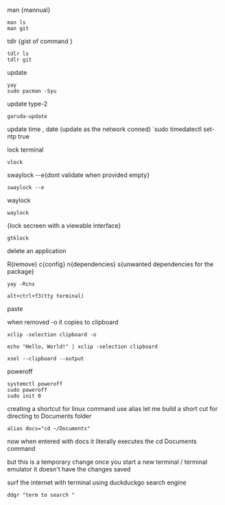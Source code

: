 man {mannual}
```
man ls
man git
```

tdlr  {gist of command  }
```
tdlr ls
tdlr git
```
update
```
yay
sudo pacman -Syu
```
update type-2

```
garuda-update
```
update time , date (update as the network conned)
`sudo timedatectl set-ntp true

lock terminal
```
vlock
```
swaylock
--e{dont validate when provided empty}
```
swaylock --e
```
waylock
```
waylock
```

{lock secreen with a viewable interface}
```
gtklock
```
delete an application

R{remove}
c{config}
n{dependencies}
s{unwanted dependencies for the package}
```
yay -Rcns
```


	alt+ctrl+f3(tty terminal)

paste

when removed -o it copies to clipboard
```
xclip -selection clipboard -o

echo "Hello, World!" | xclip -selection clipboard
```
```
xsel --clipboard --output
```

poweroff
```
systemctl poweroff
sudo poweroff
sudo init 0
```
 creating a shortcut for linux command
 use alias
 let me build a short cut for directing to Documents folder
 ```
 alias docs="cd ~/Documents"
```
now when entered with docs it literally executes the cd Documents command

but this is a temporary change
once you start a new terminal / terminal emulator it doesn't have the changes saved

surf the internet with terminal
using duckduckgo search engine
```
ddgr "term to search "
```
